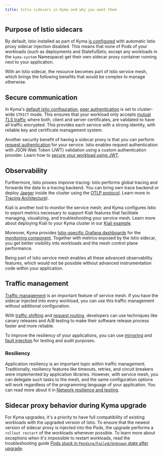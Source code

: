 ```yaml
---
title: Istio sidecars in Kyma and why you want them
---
```


## Purpose of Istio sidecars

By default, Istio installed as part of Kyma [is configured](./smsh-02-default-istio-setup-in-kyma.md) with automatic Istio proxy sidecar injection disabled. This means that none of Pods of your workloads (such as deployments and StatefulSets; except any workloads in the `kyma-system` Namespace) get their own sidecar proxy container running next to your application.

With an Istio sidecar, the resource becomes part of Istio service mesh, which brings the following benefits that would be complex to manage otherwise.



## Secure communication

In Kyma's [default Istio configuration](./smsh-02-default-istio-setup-in-kyma.md), [peer authentication](https://istio.io/latest/docs/concepts/security/#peer-authentication) is set to cluster-wide `STRICT` mode. This ensures that your workload only accepts [mutual TLS traffic](https://www.cloudflare.com/learning/access-management/what-is-mutual-tls/) where both, client and server certificates, are validated to have all traffic encrypted. This provides each service with a strong identity, with reliable key and certificate management system.

Another security benefit of having a sidecar proxy is that you can perform [request authentication](https://istio.io/latest/docs/reference/config/security/request_authentication/) for your service. Istio enables request authentication with JSON Web Token (JWT) validation using a custom authentication provider. Learn how to [secure your workload using JWT](../../../03-tutorials/00-api-exposure/apix-05-expose-and-secure-a-workload/apix-05-03-expose-and-secure-workload-jwt.md).

## Observability

Furthermore, Istio proxies improve tracing: Istio performs global tracing and forwards the data to a tracing backend. You can bring own trace backend or deploy [Jaeger](https://github.com/kyma-project/examples/tree/main/jaeger) inside the cluster using the [OTLP protocol](https://opentelemetry.io/docs/reference/specification/protocol/). Learn more in [Tracing Architecture](../../../05-technical-reference/00-architecture/obsv-03-architecture-tracing.md)).

Kiali is another tool to monitor the service mesh; and Kyma configures Istio to export metrics necessary to support Kiali features that facilitate managing, visualizing, and troubleshooting your service mesh. Learn more about deploying Kiali to your Kyma cluster in our [Kiali example](https://github.com/kyma-project/examples/tree/main/kiali).

Moreover, Kyma provides [Istio-specific Grafana dashboards](https://istio.io/latest/docs/ops/integrations/grafana/#configuration) for the [monitoring component](../../../05-technical-reference/00-architecture/obsv-01-architecture-monitoring.md). Together with metrics exposed by the Istio sidecar, you get better visibility into workloads and the mesh control plane performance.

Being part of Istio service mesh enables all these advanced observability features, which would not be possible without advanced instrumentation code within your application.

## Traffic management

[Traffic management](https://istio.io/latest/docs/concepts/traffic-management/) is an important feature of service mesh. If you have the sidecar injected into every workload, you can use this traffic management without additional configuration.

With [traffic shifting](https://istio.io/latest/docs/tasks/traffic-management/traffic-shifting/) and [request routing](https://istio.io/latest/docs/tasks/traffic-management/request-routing/), developers can use techniques like canary releases and A/B testing to make their software release process faster and more reliable.

To improve the resiliency of your applications, you can use [mirroring](https://istio.io/latest/docs/tasks/traffic-management/mirroring/) and [fault injection](https://istio.io/latest/docs/tasks/traffic-management/fault-injection/) for testing and audit purposes.

### Resiliency

Application resiliency is an important topic within traffic management. Traditionally, resiliency features like timeouts, retries, and circuit breakers were implemented by application libraries. However, with service mesh, you can delegate such tasks to the mesh, and the same configuration options will work regardless of the programming language of your application. You can read more about it in [Network resilience and testing](https://istio.io/latest/docs/concepts/traffic-management/#network-resilience-and-testing).

## Sidecar proxy behavior during Kyma upgrade

For Kyma upgrades, it's a priority to have full compatibility of existing workloads with the upgraded version of Istio. To ensure that the newest version of sidecar proxy is injected into the Pods, the upgrade performs a `rollout restart` of the workloads whenever possible. To learn more about exceptions when it's impossible to restart workloads, read the troubleshooting guide [Pods stuck in `Pending/Failed/Unknown` state after upgrade](https://kyma-project.io/docs/kyma/latest/04-operation-guides/troubleshooting/api-exposure/apix-05-upgrade-sidecar-proxy/#cause).